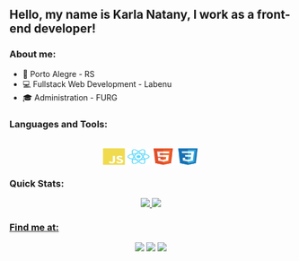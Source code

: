 ## Hello, my name is Karla Natany, I work as a front-end developer!

### About me:

 
<div align=left>
  <ul>
    <li>📍 Porto Alegre - RS</li>
    <li>💻 Fullstack Web Development - Labenu</li>
    <li>🎓 Administration - FURG</li>
  </ul>
</div>
<!-- <img width="490" height="270" src="https://media.giphy.com/media/3pZipqyo1sqHDfJGtz/giphy.gif" align=right> -->

### Languages and Tools:

<div align="center" style="display: inline_block"><br>
  <img align="center" alt="Natany-Js" height="30" width="40" src="https://raw.githubusercontent.com/devicons/devicon/master/icons/javascript/javascript-plain.svg">
  <img align="center" alt="Natany-React" height="30" width="40" src="https://raw.githubusercontent.com/devicons/devicon/master/icons/react/react-original.svg">
  <img align="center" alt="Natany-HTML" height="30" width="40" src="https://raw.githubusercontent.com/devicons/devicon/master/icons/html5/html5-original.svg">
  <img align="center" alt="Natany-CSS" height="30" width="40" src="https://raw.githubusercontent.com/devicons/devicon/master/icons/css3/css3-original.svg">
</div>
 
 ### Quick Stats:
<div align="center">
  <a href="https://github.com/karlanatany">
  <img height="180em" src="https://github-readme-stats.vercel.app/api?username=karlanatany&show_icons=true&theme=dracula&include_all_commits=true&count_private=true"/>
  <img height="180em" src="https://github-readme-stats.vercel.app/api/top-langs/?username=karlanatany&layout=compact&langs_count=7&theme=dracula"/>
</div>
  
  ### Find me at:
<div align="center"> 
  <a href="https://instagram.com/natanykarla" target="_blank"><img src="https://img.shields.io/badge/-Instagram-%23E4405F?style=for-the-badge&logo=instagram&logoColor=white" target="_blank"></a>
  <a href = "mailto:karlanatany3@gmail.com"><img src="https://img.shields.io/badge/-Gmail-%23333?style=for-the-badge&logo=gmail&logoColor=white" target="_blank"></a>
  <a href="https://www.linkedin.com/in/karla-natany" target="_blank"><img src="https://img.shields.io/badge/-LinkedIn-%230077B5?style=for-the-badge&logo=linkedin&logoColor=white" target="_blank"></a> 
 
</div>
